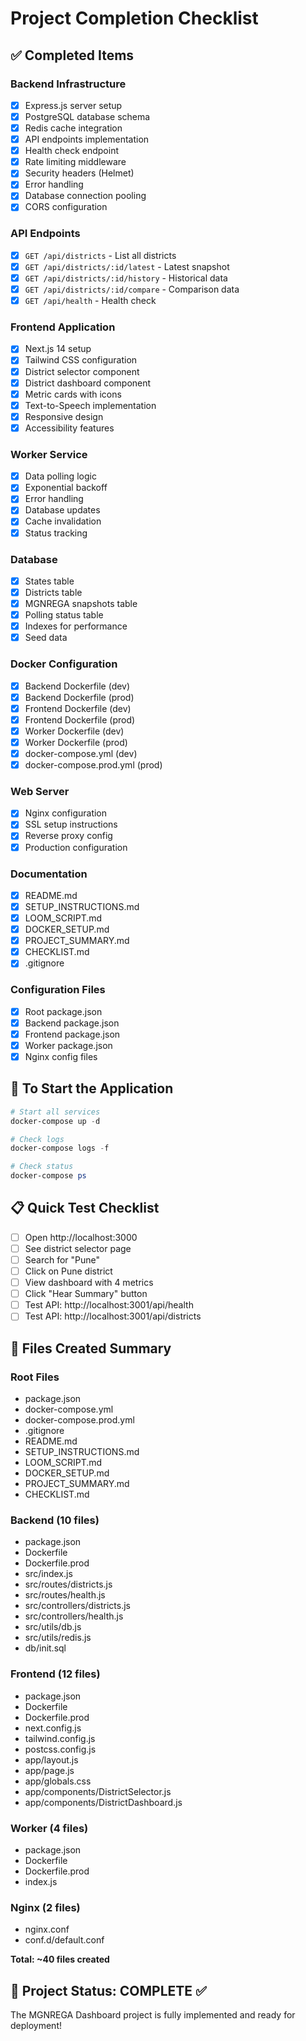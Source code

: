 # Project Completion Checklist

## ✅ Completed Items

### Backend Infrastructure
- [x] Express.js server setup
- [x] PostgreSQL database schema
- [x] Redis cache integration
- [x] API endpoints implementation
- [x] Health check endpoint
- [x] Rate limiting middleware
- [x] Security headers (Helmet)
- [x] Error handling
- [x] Database connection pooling
- [x] CORS configuration

### API Endpoints
- [x] `GET /api/districts` - List all districts
- [x] `GET /api/districts/:id/latest` - Latest snapshot
- [x] `GET /api/districts/:id/history` - Historical data
- [x] `GET /api/districts/:id/compare` - Comparison data
- [x] `GET /api/health` - Health check

### Frontend Application
- [x] Next.js 14 setup
- [x] Tailwind CSS configuration
- [x] District selector component
- [x] District dashboard component
- [x] Metric cards with icons
- [x] Text-to-Speech implementation
- [x] Responsive design
- [x] Accessibility features

### Worker Service
- [x] Data polling logic
- [x] Exponential backoff
- [x] Error handling
- [x] Database updates
- [x] Cache invalidation
- [x] Status tracking

### Database
- [x] States table
- [x] Districts table
- [x] MGNREGA snapshots table
- [x] Polling status table
- [x] Indexes for performance
- [x] Seed data

### Docker Configuration
- [x] Backend Dockerfile (dev)
- [x] Backend Dockerfile (prod)
- [x] Frontend Dockerfile (dev)
- [x] Frontend Dockerfile (prod)
- [x] Worker Dockerfile (dev)
- [x] Worker Dockerfile (prod)
- [x] docker-compose.yml (dev)
- [x] docker-compose.prod.yml (prod)

### Web Server
- [x] Nginx configuration
- [x] SSL setup instructions
- [x] Reverse proxy config
- [x] Production configuration

### Documentation
- [x] README.md
- [x] SETUP_INSTRUCTIONS.md
- [x] LOOM_SCRIPT.md
- [x] DOCKER_SETUP.md
- [x] PROJECT_SUMMARY.md
- [x] CHECKLIST.md
- [x] .gitignore

### Configuration Files
- [x] Root package.json
- [x] Backend package.json
- [x] Frontend package.json
- [x] Worker package.json
- [x] Nginx config files

## 🚀 To Start the Application

```powershell
# Start all services
docker-compose up -d

# Check logs
docker-compose logs -f

# Check status
docker-compose ps
```

## 📋 Quick Test Checklist

- [ ] Open http://localhost:3000
- [ ] See district selector page
- [ ] Search for "Pune"
- [ ] Click on Pune district
- [ ] View dashboard with 4 metrics
- [ ] Click "Hear Summary" button
- [ ] Test API: http://localhost:3001/api/health
- [ ] Test API: http://localhost:3001/api/districts

## 📝 Files Created Summary

### Root Files
- package.json
- docker-compose.yml
- docker-compose.prod.yml
- .gitignore
- README.md
- SETUP_INSTRUCTIONS.md
- LOOM_SCRIPT.md
- DOCKER_SETUP.md
- PROJECT_SUMMARY.md
- CHECKLIST.md

### Backend (10 files)
- package.json
- Dockerfile
- Dockerfile.prod
- src/index.js
- src/routes/districts.js
- src/routes/health.js
- src/controllers/districts.js
- src/controllers/health.js
- src/utils/db.js
- src/utils/redis.js
- db/init.sql

### Frontend (12 files)
- package.json
- Dockerfile
- Dockerfile.prod
- next.config.js
- tailwind.config.js
- postcss.config.js
- app/layout.js
- app/page.js
- app/globals.css
- app/components/DistrictSelector.js
- app/components/DistrictDashboard.js

### Worker (4 files)
- package.json
- Dockerfile
- Dockerfile.prod
- index.js

### Nginx (2 files)
- nginx.conf
- conf.d/default.conf

**Total: ~40 files created**

## 🎯 Project Status: COMPLETE ✅

The MGNREGA Dashboard project is fully implemented and ready for deployment!
